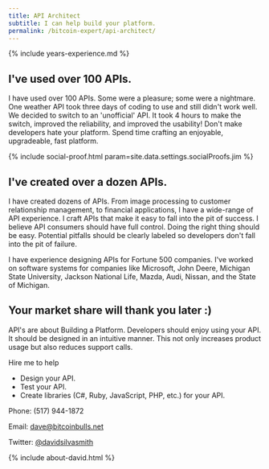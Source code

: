 ```yaml
---
title: API Architect
subtitle: I can help build your platform.
permalink: /bitcoin-expert/api-architect/
---
```


{% include years-experience.md %}

## I've used over 100 APIs.

I have used over 100 APIs. Some were a pleasure; some were a nightmare. One weather API took three days of coding to use and still didn't work well. We decided to switch to an 'unofficial' API. It took 4 hours to make the switch, improved the reliability, and improved the usability! Don't make developers hate your platform. Spend time crafting an enjoyable, upgradeable, fast platform. 

{% include social-proof.html param=site.data.settings.socialProofs.jim %} 

## I've created over a dozen APIs.

I have created dozens of APIs. From image processing to customer relationship management, to financial applications, I have a wide-range of API experience. I craft APIs that make it easy to fall into the pit of success. I believe API consumers should have full control. Doing the right thing should be easy. Potential pitfalls should be clearly labeled so developers don't fall into the pit of failure.

I have experience designing APIs for Fortune 500 companies. I've worked on software systems for companies like Microsoft, John Deere, Michigan State University, Jackson National Life, Mazda, Audi, Nissan, and the State of Michigan.

## Your market share will thank you later :)
API's are about Building a Platform. Developers should enjoy using your API. It should be designed in an intuitive manner. This not only increases product usage but also reduces support calls.

Hire me to help 

* Design your API.
* Test your API.
* Create libraries (C#, Ruby, JavaScript, PHP, etc.) for your API.

Phone: (517) 944-1872

Email: <dave@bitcoinbulls.net>

Twitter: [@davidsilvasmith](http://www.twitter.com/davidsilvasmith)

{% include about-david.html %}